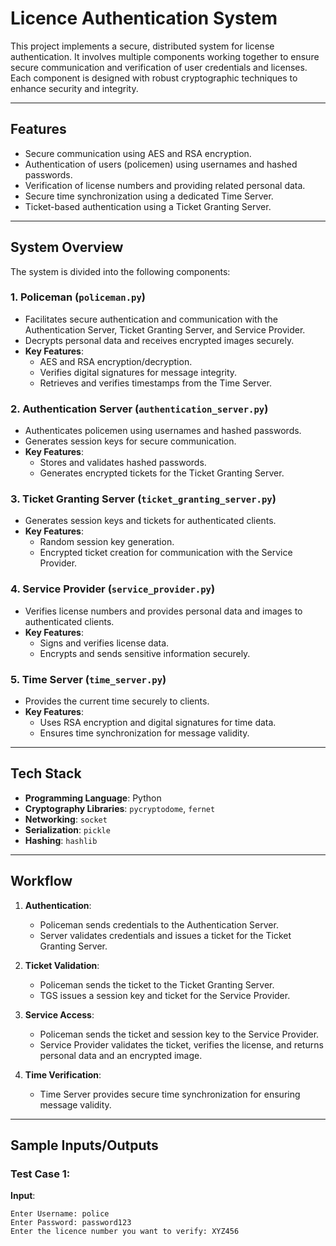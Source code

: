 # Licence Authentication System

This project implements a secure, distributed system for license authentication. It involves multiple components working together to ensure secure communication and verification of user credentials and licenses. Each component is designed with robust cryptographic techniques to enhance security and integrity.

---

## Features

- Secure communication using AES and RSA encryption.
- Authentication of users (policemen) using usernames and hashed passwords.
- Verification of license numbers and providing related personal data.
- Secure time synchronization using a dedicated Time Server.
- Ticket-based authentication using a Ticket Granting Server.

---

## System Overview

The system is divided into the following components:

### 1. **Policeman (`policeman.py`)**
   - Facilitates secure authentication and communication with the Authentication Server, Ticket Granting Server, and Service Provider.
   - Decrypts personal data and receives encrypted images securely.
   - **Key Features**:
     - AES and RSA encryption/decryption.
     - Verifies digital signatures for message integrity.
     - Retrieves and verifies timestamps from the Time Server.

### 2. **Authentication Server (`authentication_server.py`)**
   - Authenticates policemen using usernames and hashed passwords.
   - Generates session keys for secure communication.
   - **Key Features**:
     - Stores and validates hashed passwords.
     - Generates encrypted tickets for the Ticket Granting Server.

### 3. **Ticket Granting Server (`ticket_granting_server.py`)**
   - Generates session keys and tickets for authenticated clients.
   - **Key Features**:
     - Random session key generation.
     - Encrypted ticket creation for communication with the Service Provider.

### 4. **Service Provider (`service_provider.py`)**
   - Verifies license numbers and provides personal data and images to authenticated clients.
   - **Key Features**:
     - Signs and verifies license data.
     - Encrypts and sends sensitive information securely.

### 5. **Time Server (`time_server.py`)**
   - Provides the current time securely to clients.
   - **Key Features**:
     - Uses RSA encryption and digital signatures for time data.
     - Ensures time synchronization for message validity.

---

## Tech Stack

- **Programming Language**: Python
- **Cryptography Libraries**: `pycryptodome`, `fernet`
- **Networking**: `socket`
- **Serialization**: `pickle`
- **Hashing**: `hashlib`

---

## Workflow

1. **Authentication**:
   - Policeman sends credentials to the Authentication Server.
   - Server validates credentials and issues a ticket for the Ticket Granting Server.

2. **Ticket Validation**:
   - Policeman sends the ticket to the Ticket Granting Server.
   - TGS issues a session key and ticket for the Service Provider.

3. **Service Access**:
   - Policeman sends the ticket and session key to the Service Provider.
   - Service Provider validates the ticket, verifies the license, and returns personal data and an encrypted image.

4. **Time Verification**:
   - Time Server provides secure time synchronization for ensuring message validity.

---

## Sample Inputs/Outputs

### Test Case 1:
**Input**:
```plaintext
Enter Username: police
Enter Password: password123
Enter the licence number you want to verify: XYZ456
